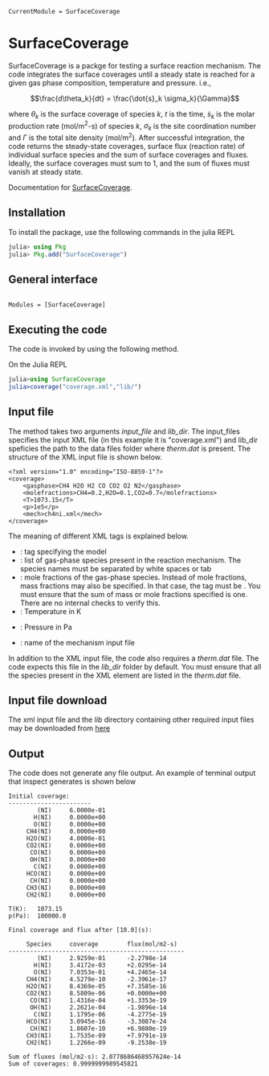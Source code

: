 ```@meta
CurrentModule = SurfaceCoverage
```

# SurfaceCoverage
SurfaceCoverage is a packge for testing a surface reaction mechanism. The code integrates the surface coverages until a steady state is reached for a given gas phase composition, temperature and pressure. i.e.,

```math
\frac{d\theta_k}{dt} = \frac{\dot{s}_k \sigma_k}{\Gamma}
```
where $\theta_k$ is the surface coverage of species  $k$, $t$ is the time, $\dot{s}_k$ is the molar production rate (mol/m$^2$-s) of species $k$, $\sigma_k$ is the site coordination number and $\Gamma$ is the total site density (mol/m$^2$). After successful integration, the code returns the steady-state coverages, surface flux (reaction rate) of individual surface species and the sum of surface coverages and fluxes. Ideally, the surface coverages must sum to 1, and the sum of fluxes must vanish at steady state.


Documentation for [SurfaceCoverage](https://github.com/vinodjanardhanan/SurfaceCoverage.jl).

## Installation
To install the package, use the following commands in the julia REPL
```julia
julia> using Pkg
julia> Pkg.add("SurfaceCoverage")
```
## General interface
```@index
```

```@autodocs
Modules = [SurfaceCoverage]
```

## Executing the code
The code is invoked by using the following method.

On the Julia REPL 
```julia
julia>using SurfaceCoverage
julia>coverage("coverage.xml","lib/")
```


## Input file
The method takes two arguments *input\_file* and *lib\_dir*. The input\_files specifies the input XML file (in this example it is "coverage.xml") and lib\_dir speficies the path to the data files folder where *therm.dat* is present. The structure of the XML input file is shown below.

```
<?xml version="1.0" encoding="ISO-8859-1"?>
<coverage>
    <gasphase>CH4 H2O H2 CO CO2 O2 N2</gasphase>
    <molefractions>CH4=0.2,H2O=0.1,CO2=0.7</molefractions>
    <T>1073.15</T>
    <p>1e5</p>
    <mech>ch4ni.xml</mech>
</coverage>
```

The meaning of different XML tags is explained below.

- <coverage> : tag specifying the model
- <gasphase> : list of gas-phase species present in the reaction mechanism. The species names must be separated by white spaces or tab
- <molefractions> : mole fractions of the gas-phase species. Instead of mole fractions, mass fractions may also be specified. In that case, the tag must be <massfractions>. You must ensure that the sum of mass or mole fractions specified is one. There are no internal checks to verify this.
- <T>: Temperature in K
- <p> : Pressure in Pa
- <mech>: name of the mechanism input file 

In addition to the XML input file, the code also requires a *therm.dat* file. The code expects this file in the *lib_dir* folder by default. You must ensure that all the species present in the XML element <gasphase> are listed in the *therm.dat* file.

## Input file download

The xml input file and the *lib* directory containing other required input files may be downloaded from [here](https://github.com/vinodjanardhanan/Coverage.jl/tree/main/test)

## Output
The code does not generate any file output.  An example of terminal output that inspect generates is shown below

```
Initial coverage: 
-----------------------
        (NI)     6.0000e-01 
       H(NI)     0.0000e+00 
       O(NI)     0.0000e+00 
     CH4(NI)     0.0000e+00 
     H2O(NI)     4.0000e-01 
     CO2(NI)     0.0000e+00 
      CO(NI)     0.0000e+00 
      OH(NI)     0.0000e+00 
       C(NI)     0.0000e+00 
     HCO(NI)     0.0000e+00 
      CH(NI)     0.0000e+00 
     CH3(NI)     0.0000e+00 
     CH2(NI)     0.0000e+00 

T(K):   1073.15
p(Pa):  100000.0

Final coverage and flux after [10.0](s): 

     Species     coverage        flux(mol/m2-s)
-------------------------------------------------
        (NI)     2.9259e-01      -2.2798e-14 
       H(NI)     3.4172e-03      +2.0295e-14 
       O(NI)     7.0353e-01      +4.2465e-14 
     CH4(NI)     4.5279e-10      -2.3961e-17 
     H2O(NI)     8.4369e-05      +7.3585e-16 
     CO2(NI)     8.5809e-06      +0.0000e+00 
      CO(NI)     1.4316e-04      +1.3353e-19 
      OH(NI)     2.2621e-04      -1.9896e-14 
       C(NI)     1.1795e-06      -4.2775e-19 
     HCO(NI)     3.0945e-16      -3.3087e-24 
      CH(NI)     1.8607e-10      +6.9880e-19 
     CH3(NI)     1.7535e-09      +7.9791e-19 
     CH2(NI)     1.2266e-09      -9.2538e-19 

Sum of fluxes (mol/m2-s): 2.0778686468957624e-14
Sum of coverages: 0.9999999989545821
```